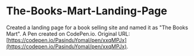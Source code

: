 # The-Books-Mart-Landing-Page
Created a landing page for a book selling site and named it as "The Books Mart". 
A Pen created on CodePen.io. Original URL: [https://codepen.io/PasinduYomal/pen/xxqMPJx](https://codepen.io/PasinduYomal/pen/xxqMPJx).

